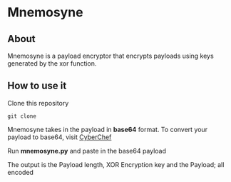 # Mnemosyne
## About
Mnemosyne is a payload encryptor that encrypts payloads using keys generated by the xor function.

## How to use it
Clone this repository
```
git clone 
```
Mnemosyne takes in the payload in **base64** format.
To convert your payload to base64, visit <a href="https://gchq.github.io/CyberChef/">CyberChef</a>

Run **mnemosyne.py** and paste in the base64 payload

The output is the Payload length, XOR Encryption key and the Payload; all encoded






